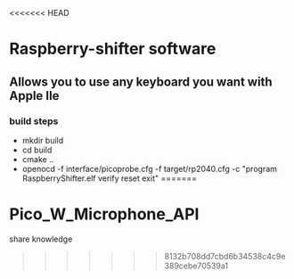 <<<<<<< HEAD
# Raspberry-shifter software
##  Allows you to use any keyboard you want with Apple IIe

### build steps
* mkdir build
* cd build
* cmake ..
* openocd -f interface/picoprobe.cfg -f target/rp2040.cfg -c "program RaspberryShifter.elf verify reset exit"
=======
# Pico_W_Microphone_API
share knowledge
>>>>>>> 8132b708dd7cbd6b34538c4c9e389cebe70539a1
